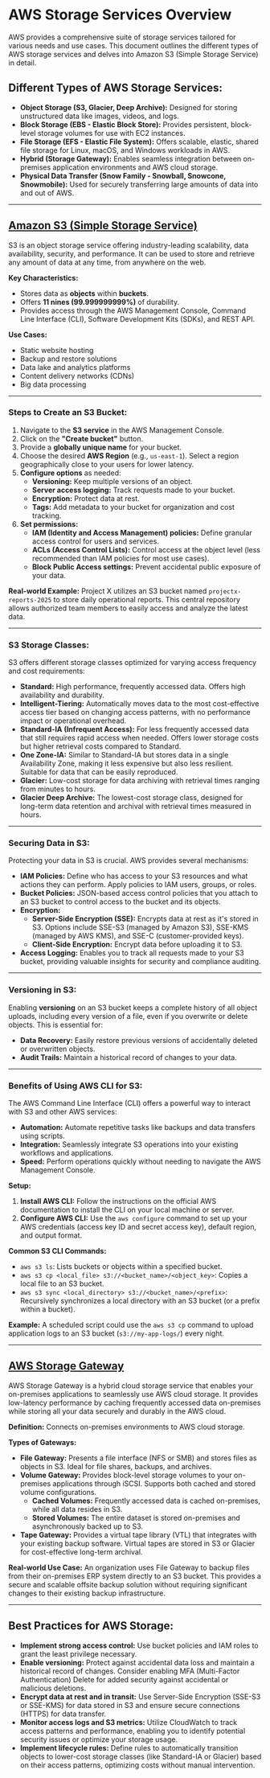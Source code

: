# AWS Storage Services Overview

AWS provides a comprehensive suite of storage services tailored for various needs and use cases. This document outlines the different types of AWS storage services and delves into Amazon S3 (Simple Storage Service) in detail.

## Different Types of AWS Storage Services:

* **Object Storage (S3, Glacier, Deep Archive):** Designed for storing unstructured data like images, videos, and logs.
* **Block Storage (EBS - Elastic Block Store):** Provides persistent, block-level storage volumes for use with EC2 instances.
* **File Storage (EFS - Elastic File System):** Offers scalable, elastic, shared file storage for Linux, macOS, and Windows workloads in AWS.
* **Hybrid (Storage Gateway):** Enables seamless integration between on-premises application environments and AWS cloud storage.
* **Physical Data Transfer (Snow Family - Snowball, Snowcone, Snowmobile):** Used for securely transferring large amounts of data into and out of AWS.

---

## <ins>Amazon S3 (Simple Storage Service)</ins>

S3 is an object storage service offering industry-leading scalability, data availability, security, and performance. It can be used to store and retrieve any amount of data at any time, from anywhere on the web.

**Key Characteristics:**

* Stores data as **objects** within **buckets**.
* Offers **11 nines (99.999999999%)** of durability.
* Provides access through the AWS Management Console, Command Line Interface (CLI), Software Development Kits (SDKs), and REST API.

**Use Cases:**

* Static website hosting
* Backup and restore solutions
* Data lake and analytics platforms
* Content delivery networks (CDNs)
* Big data processing

---

### Steps to Create an S3 Bucket:

1.  Navigate to the **S3 service** in the AWS Management Console.
2.  Click on the **"Create bucket"** button.
3.  Provide a **globally unique name** for your bucket.
4.  Choose the desired **AWS Region** (e.g., `us-east-1`). Select a region geographically close to your users for lower latency.
5.  **Configure options** as needed:
    * **Versioning:** Keep multiple versions of an object.
    * **Server access logging:** Track requests made to your bucket.
    * **Encryption:** Protect data at rest.
    * **Tags:** Add metadata to your bucket for organization and cost tracking.
6.  **Set permissions:**
    * **IAM (Identity and Access Management) policies:** Define granular access control for users and services.
    * **ACLs (Access Control Lists):** Control access at the object level (less recommended than IAM policies for most use cases).
    * **Block Public Access settings:** Prevent accidental public exposure of your data.

**Real-world Example:** Project X utilizes an S3 bucket named `projectx-reports-2025` to store daily operational reports. This central repository allows authorized team members to easily access and analyze the latest data.

---

### S3 Storage Classes:

S3 offers different storage classes optimized for varying access frequency and cost requirements:

* **Standard:** High performance, frequently accessed data. Offers high availability and durability.
* **Intelligent-Tiering:** Automatically moves data to the most cost-effective access tier based on changing access patterns, with no performance impact or operational overhead.
* **Standard-IA (Infrequent Access):** For less frequently accessed data that still requires rapid access when needed. Offers lower storage costs but higher retrieval costs compared to Standard.
* **One Zone-IA:** Similar to Standard-IA but stores data in a single Availability Zone, making it less expensive but also less resilient. Suitable for data that can be easily reproduced.
* **Glacier:** Low-cost storage for data archiving with retrieval times ranging from minutes to hours.
* **Glacier Deep Archive:** The lowest-cost storage class, designed for long-term data retention and archival with retrieval times measured in hours.

---

### Securing Data in S3:

Protecting your data in S3 is crucial. AWS provides several mechanisms:

* **IAM Policies:** Define who has access to your S3 resources and what actions they can perform. Apply policies to IAM users, groups, or roles.
* **Bucket Policies:** JSON-based access control policies that you attach to an S3 bucket to control access to the bucket and its objects.
* **Encryption:**
    * **Server-Side Encryption (SSE):** Encrypts data at rest as it's stored in S3. Options include SSE-S3 (managed by Amazon S3), SSE-KMS (managed by AWS KMS), and SSE-C (customer-provided keys).
    * **Client-Side Encryption:** Encrypt data before uploading it to S3.
* **Access Logging:** Enables you to track all requests made to your S3 bucket, providing valuable insights for security and compliance auditing.

---

### Versioning in S3:

Enabling **versioning** on an S3 bucket keeps a complete history of all object uploads, including every version of a file, even if you overwrite or delete objects. This is essential for:

* **Data Recovery:** Easily restore previous versions of accidentally deleted or overwritten objects.
* **Audit Trails:** Maintain a historical record of changes to your data.

---

### Benefits of Using AWS CLI for S3:

The AWS Command Line Interface (CLI) offers a powerful way to interact with S3 and other AWS services:

* **Automation:** Automate repetitive tasks like backups and data transfers using scripts.
* **Integration:** Seamlessly integrate S3 operations into your existing workflows and applications.
* **Speed:** Perform operations quickly without needing to navigate the AWS Management Console.

**Setup:**

1.  **Install AWS CLI:** Follow the instructions on the official AWS documentation to install the CLI on your local machine or server.
2.  **Configure AWS CLI:** Use the `aws configure` command to set up your AWS credentials (access key ID and secret access key), default region, and output format.

**Common S3 CLI Commands:**

* `aws s3 ls`: Lists buckets or objects within a specified bucket.
* `aws s3 cp <local_file> s3://<bucket_name>/<object_key>`: Copies a local file to an S3 bucket.
* `aws s3 sync <local_directory> s3://<bucket_name>/<prefix>`: Recursively synchronizes a local directory with an S3 bucket (or a prefix within a bucket).

**Example:** A scheduled script could use the `aws s3 cp` command to upload application logs to an S3 bucket (`s3://my-app-logs/`) every night.

---

## <ins>AWS Storage Gateway</ins>

AWS Storage Gateway is a hybrid cloud storage service that enables your on-premises applications to seamlessly use AWS cloud storage. It provides low-latency performance by caching frequently accessed data on-premises while storing all your data securely and durably in the AWS cloud.

**Definition:** Connects on-premises environments to AWS cloud storage.

**Types of Gateways:**

* **File Gateway:** Presents a file interface (NFS or SMB) and stores files as objects in S3. Ideal for file shares, backups, and archives.
* **Volume Gateway:** Provides block-level storage volumes to your on-premises applications through iSCSI. Supports both cached and stored volume configurations.
    * **Cached Volumes:** Frequently accessed data is cached on-premises, while all data resides in S3.
    * **Stored Volumes:** The entire dataset is stored on-premises and asynchronously backed up to S3.
* **Tape Gateway:** Provides a virtual tape library (VTL) that integrates with your existing backup software. Virtual tapes are stored in S3 or Glacier for cost-effective long-term archival.

**Real-world Use Case:** An organization uses File Gateway to backup files from their on-premises ERP system directly to an S3 bucket. This provides a secure and scalable offsite backup solution without requiring significant changes to their existing backup infrastructure.

---

## Best Practices for AWS Storage:

* **Implement strong access control:** Use bucket policies and IAM roles to grant the least privilege necessary.
* **Enable versioning:** Protect against accidental data loss and maintain a historical record of changes. Consider enabling MFA (Multi-Factor Authentication) Delete for added security against accidental or malicious deletions.
* **Encrypt data at rest and in transit:** Use Server-Side Encryption (SSE-S3 or SSE-KMS) for data stored in S3 and ensure secure connections (HTTPS) for data transfer.
* **Monitor access logs and S3 metrics:** Utilize CloudWatch to track access patterns and performance, enabling you to identify potential security issues or optimize your storage usage.
* **Implement lifecycle rules:** Define rules to automatically transition objects to lower-cost storage classes (like Standard-IA or Glacier) based on their access patterns, optimizing costs without manual intervention.
